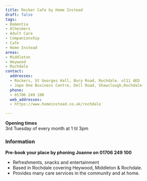 ```yaml
---
title: Rocker Cafe by Home Instead
draft: false
tags:
- Dementia
- Alheimers
- Adult Care
- Companionship
- Cafe
- Home Instead
areas:
- Middleton
- Heywood
- Rochdale
contact:
  addresses:
  - Rockers, St Georges Hall, Bury Road, Rochdale. ol11 4ED
  - Jape One Business Centre, Dell Road, Shawclough,Rochdale
  phone:
  - 01706 249 100
  web_addresses:
  - https://www.homeinstead.co.uk/rochdale

---
```


**Opening times**  
3rd Tuesday of every month at 1 til 3pm  

### Information
**Pre-book your place by phoning Joanne on 01706 249 100**

- Refreshments, snacks and entertainment  
- Based in Rochdale covering Heywood, Middleton & Rochdale.
- Provides many care services in the community and at home.
